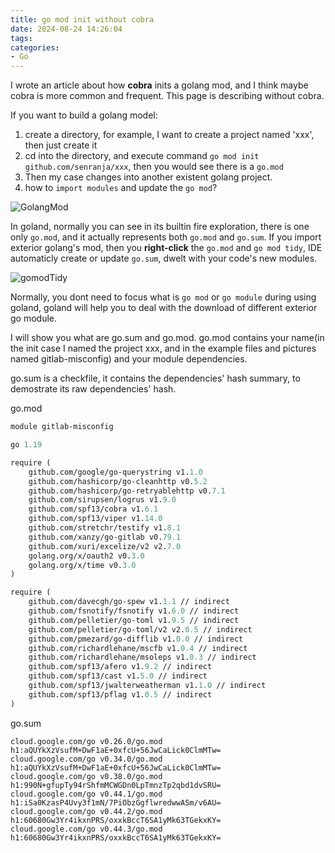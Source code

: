 ```yaml
---
title: go mod init without cobra
date: 2024-08-24 14:26:04
tags:
categories:
- Go
---
```


I wrote an article about how **cobra** inits a golang mod, and I think maybe cobra is more common and frequent. This page is describing without cobra.

If you want to build a golang model:

1. create a directory, for example, I want to create a project named 'xxx', then just create it
2. cd into the directory, and execute command `go mod init github.com/senranja/xxx`, then you would see there is a `go.mod`
3. Then my case changes into another existent golang project.
4. how to `import modules` and update the `go mod`?

![GolangMod](GolangMod.png)

In goland, normally you can see in its builtin fire exploration, there is one only `go.mod`, and it actually represents both `go.mod` and `go.sum`. If you import exterior golang's mod, then you **right-click** the `go.mod` and `go mod tidy`, IDE automaticly create or update `go.sum`, dwelt with your code's new modules.

![gomodTidy](gomodTidy.png)

Normally, you dont need to focus what is `go mod` or `go module` during using goland, goland will help you to deal with the download of different exterior go module.

I will show you what are go.sum and go.mod. go.mod contains your name(in the init case I named the project xxx, and in the example files and pictures named gitlab-misconfig) and your module dependencies.

go.sum is a checkfile, it contains the dependencies' hash summary, to demostrate its raw dependencies' hash.

go.mod

```go.mod
module gitlab-misconfig

go 1.19

require (
	github.com/google/go-querystring v1.1.0
	github.com/hashicorp/go-cleanhttp v0.5.2
	github.com/hashicorp/go-retryablehttp v0.7.1
	github.com/sirupsen/logrus v1.9.0
	github.com/spf13/cobra v1.6.1
	github.com/spf13/viper v1.14.0
	github.com/stretchr/testify v1.8.1
	github.com/xanzy/go-gitlab v0.79.1
	github.com/xuri/excelize/v2 v2.7.0
	golang.org/x/oauth2 v0.3.0
	golang.org/x/time v0.3.0
)

require (
	github.com/davecgh/go-spew v1.1.1 // indirect
	github.com/fsnotify/fsnotify v1.6.0 // indirect
	github.com/pelletier/go-toml v1.9.5 // indirect
	github.com/pelletier/go-toml/v2 v2.0.5 // indirect
	github.com/pmezard/go-difflib v1.0.0 // indirect
	github.com/richardlehane/mscfb v1.0.4 // indirect
	github.com/richardlehane/msoleps v1.0.3 // indirect
	github.com/spf13/afero v1.9.2 // indirect
	github.com/spf13/cast v1.5.0 // indirect
	github.com/spf13/jwalterweatherman v1.1.0 // indirect
	github.com/spf13/pflag v1.0.5 // indirect
)
```

go.sum

```go.sum
cloud.google.com/go v0.26.0/go.mod h1:aQUYkXzVsufM+DwF1aE+0xfcU+56JwCaLick0ClmMTw=
cloud.google.com/go v0.34.0/go.mod h1:aQUYkXzVsufM+DwF1aE+0xfcU+56JwCaLick0ClmMTw=
cloud.google.com/go v0.38.0/go.mod h1:990N+gfupTy94rShfmMCWGDn0LpTmnzTp2qbd1dvSRU=
cloud.google.com/go v0.44.1/go.mod h1:iSa0KzasP4Uvy3f1mN/7PiObzGgflwredwwASm/v6AU=
cloud.google.com/go v0.44.2/go.mod h1:60680Gw3Yr4ikxnPRS/oxxkBccT6SA1yMk63TGekxKY=
cloud.google.com/go v0.44.3/go.mod h1:60680Gw3Yr4ikxnPRS/oxxkBccT6SA1yMk63TGekxKY=
```